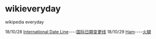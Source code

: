# wikieveryday
wikipedia everyday

18/10/28 [International Date Line](https://en.wikipedia.org/wiki/International_Date_Line)----[国际日期变更线](https://zh.wikipedia.org/wiki/%E5%9B%BD%E9%99%85%E6%97%A5%E6%9C%9F%E5%8F%98%E6%9B%B4%E7%BA%BF)
18/10/29 [Ham](https://en.wikipedia.org/wiki/Ham)----[火腿](https://zh.wikipedia.org/wiki/%E7%81%AB%E8%85%BF)
